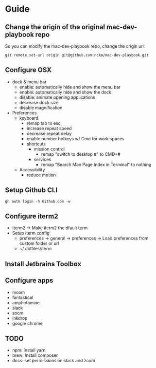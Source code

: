 # Guide

## Change the origin of the original mac-dev-playbook repo
So you can modify the mac-dev-playbook repo, change the origin url:

```
git remote set-url origin git@github.com:ncko/mac-dev-playbook.git
```

## Configure OSX
- dock & menu bar
	- enable: automatically hide and show the menu bar
	- enable: automatically hide and show the dock
	- disable: animate opening applications
	- decrease dock size
	- disable magnification
- Preferences
    - keyboard
        - remap tab to esc
        - increase repeat speed
        - decrease repeat delay
        - enable number hotkeys w/ Cmd for work spaces
        - shortcuts
            - mission control
                - remap "switch to desktop #" to CMD+#
            - services
                - remap "Search Man Page Index in Terminal" to nothing
    - Accessibility
        - reduce motion

## Setup Github CLI
```
gh auth login -h Github.com -w
```

## Configure iterm2
- Iterm2 -> Make iterm2 the dfault term
- Setup iterm config
	- preferences -> general -> preferences -> Load preferences from custom folder or url
	- ~/.dotfiles/iterm

## Install Jetbrains Toolbox

## Configure apps
- moom
- fantastical
- amphetamine
- slack
- zoom
- inkdrop
- google chrome


## TODO
- npm: Install yarn
- brew: Install composer
- docs: set permissions on slack and zoom


